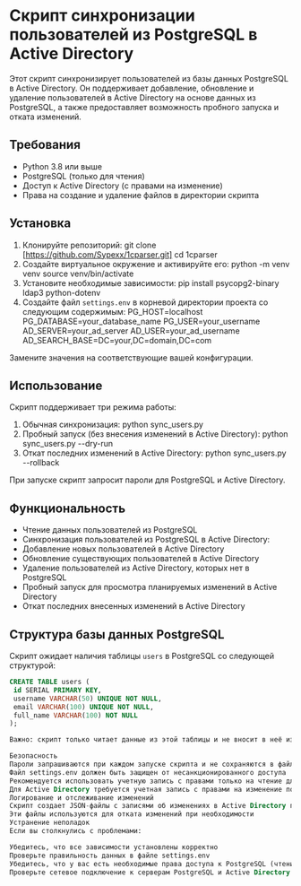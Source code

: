 # Скрипт синхронизации пользователей из PostgreSQL в Active Directory

Этот скрипт синхронизирует пользователей из базы данных PostgreSQL в Active Directory. Он поддерживает добавление, обновление и удаление пользователей в Active Directory на основе данных из PostgreSQL, а также предоставляет возможность пробного запуска и отката изменений.

## Требования

- Python 3.8 или выше
- PostgreSQL (только для чтения)
- Доступ к Active Directory (с правами на изменение)
- Права на создание и удаление файлов в директории скрипта

## Установка

1. Клонируйте репозиторий: git clone [https://github.com/Sypexx/1cparser.git] cd 1cparser
2. Создайте виртуальное окружение и активируйте его: python -m venv venv source venv/bin/activate
3. Установите необходимые зависимости: pip install psycopg2-binary ldap3 python-dotenv
4. Создайте файл `settings.env` в корневой директории проекта со следующим содержимым:
PG_HOST=localhost
PG_DATABASE=your_database_name
PG_USER=your_username
AD_SERVER=your_ad_server
AD_USER=your_ad_username
AD_SEARCH_BASE=DC=your,DC=domain,DC=com

Замените значения на соответствующие вашей конфигурации.

## Использование

Скрипт поддерживает три режима работы:

1. Обычная синхронизация: python sync_users.py
2. Пробный запуск (без внесения изменений в Active Directory): python sync_users.py --dry-run
3. Откат последних изменений в Active Directory: python sync_users.py --rollback

При запуске скрипт запросит пароли для PostgreSQL и Active Directory.

## Функциональность

- Чтение данных пользователей из PostgreSQL
- Синхронизация пользователей из PostgreSQL в Active Directory:
- Добавление новых пользователей в Active Directory
- Обновление существующих пользователей в Active Directory
- Удаление пользователей из Active Directory, которых нет в PostgreSQL
- Пробный запуск для просмотра планируемых изменений в Active Directory
- Откат последних внесенных изменений в Active Directory

## Структура базы данных PostgreSQL

Скрипт ожидает наличия таблицы `users` в PostgreSQL со следующей структурой:

```sql
CREATE TABLE users (
 id SERIAL PRIMARY KEY,
 username VARCHAR(50) UNIQUE NOT NULL,
 email VARCHAR(100) UNIQUE NOT NULL,
 full_name VARCHAR(100) NOT NULL
);

Важно: скрипт только читает данные из этой таблицы и не вносит в неё изменения.

Безопасность
Пароли запрашиваются при каждом запуске скрипта и не сохраняются в файлах
Файл settings.env должен быть защищен от несанкционированного доступа
Рекомендуется использовать учетную запись с правами только на чтение для доступа к PostgreSQL
Для Active Directory требуется учетная запись с правами на изменение пользователей
Логирование и отслеживание изменений
Скрипт создает JSON-файлы с записями об изменениях в Active Directory после каждой успешной синхронизации
Эти файлы используются для отката изменений при необходимости
Устранение неполадок
Если вы столкнулись с проблемами:

Убедитесь, что все зависимости установлены корректно
Проверьте правильность данных в файле settings.env
Убедитесь, что у вас есть необходимые права доступа к PostgreSQL (чтение) и Active Directory (изменение)
Проверьте сетевое подключение к серверам PostgreSQL и Active Directory
